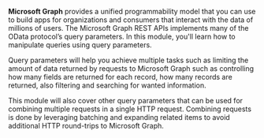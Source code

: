 **Microsoft Graph** provides a unified programmability model that you can use to build apps for organizations and consumers that interact with the data of millions of users. The Microsoft Graph REST APIs implements many of the OData protocol’s query parameters. In this module, you'll learn how to manipulate queries using query parameters.

Query parameters will help you achieve multiple tasks such as limiting the amount of data returned by requests to Microsoft Graph such as controlling how many fields are returned for each record, how many records are returned, also filtering and searching for wanted information.

This module will also cover other query parameters that can be used for combining multiple requests in a single HTTP request. Combining requests is done by leveraging batching and expanding related items to avoid additional HTTP round-trips to Microsoft Graph.
